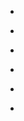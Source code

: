 
- [](/2017/02/10155403089058912/)

- [](/2017/01/10155301380868912/)

- [](/2015/12/10154251626028912/)

- [](/2014/04/10152885612978912/)

- [](/2013/04/10152174311588912/)

- [](/2010/01/357959994/)
